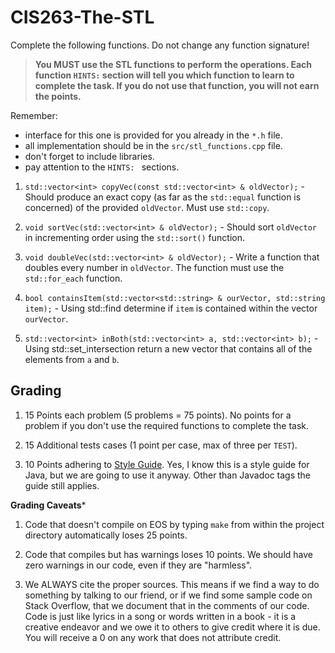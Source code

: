 # CIS263-The-STL

Complete the following functions.  Do not change any function signature!

> **You MUST use the STL functions to perform the operations.  Each function ```HINTS:``` section will tell you which function to learn to complete the task.  If you do not use that function, you will not earn the points.**

Remember:

- interface for this one is provided for you already in the ```*.h``` file.
- all implementation should be in the ```src/stl_functions.cpp``` file.
- don't forget to include libraries.
- pay attention to the ```HINTS: ``` sections.

1.  ```std::vector<int> copyVec(const std::vector<int> & oldVector);``` - Should produce an exact copy (as far as the ```std::equal``` function is concerned) of the provided ```oldVector```.  Must use ```std::copy```.

2.  ```void sortVec(std::vector<int> & oldVector);``` - Should sort ```oldVector``` in incrementing order using the ```std::sort()``` function.
3.  ```void doubleVec(std::vector<int> & oldVector);``` - Write a function that doubles every number in ```oldVector```.  The function must use the ```std::for_each``` function.
4.  ```bool containsItem(std::vector<std::string> & ourVector, std::string item);``` - Using std::find determine if ```item``` is contained within the vector ```ourVector```.
5.  ```std::vector<int> inBoth(std::vector<int> a, std::vector<int> b);``` - Using std::set_intersection return a new vector that contains all of the elements from ```a``` and ```b```.

## Grading

1.  15 Points each problem (5 problems = 75 points).  No points for a problem if you don't use the required functions to complete the task.

2.  15 Additional tests cases (1 point per case, max of three per ```TEST```).

3.  10 Points adhering to [Style Guide](http://www.cis.gvsu.edu/java-coding-style-guide/ "Java Style Guide").  Yes, I know this is a style guide for Java, but we are going to use it anyway.  Other than Javadoc tags the guide still applies.

**Grading Caveats***

1.  Code that doesn't compile on EOS by typing ```make``` from within the project directory automatically loses 25 points.

2.  Code that compiles but has warnings loses 10 points.  We should have zero warnings in our code, even if they are "harmless".

3.  We ALWAYS cite the proper sources.  This means if we find a way to do something by talking to our friend, or if we find some sample code on Stack Overflow, that we document that in the comments of our code.  Code is just like lyrics in a song or words written in a book - it is a creative endeavor and we owe it to others to give credit where it is due.  You will receive a 0 on any work that does not attribute credit.
